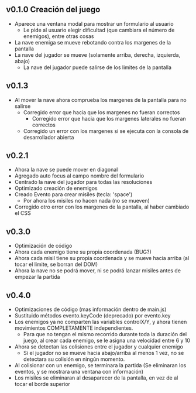 ## v0.1.0 Creación del juego
 - Aparece una ventana modal para mostrar un formulario al usuario
   - Le pide al usuario elegir dificultad (que cambiara el número de enemigos), entre otras cosas
 - La nave enemiga se mueve rebotando contra los margenes de la pantalla
 - La nave del jugador se mueve (solamente arriba, derecha, izquierda, abajo)
   - La nave del jugador puede salirse de los limites de la pantalla
## v0.1.3
 - Al mover la nave ahora comprueba los margenes de la pantalla para no salirse
   - Corregido error que hacia que los margenes no fueran correctos
     - Corregido error que hacia que los margenes laterales no fueran correctos
   - Corregido un error con los margenes si se ejecuta con la consola de desarrollador abierta
## v0.2.1
 - Ahora la nave se puede mover en diagonal
 - Agregado auto focus al campo nombre del formulario
 - Centrado la nave del jugador para todas las resoluciones
 - Optimizado creación de enemigos
 - Creado Evento para crear misiles (tecla: 'space')
   - Por ahora los misiles no hacen nada (no se mueven)
 - Corregido otro error con los margenes de la pantalla, al haber cambiado el CSS
 ## v0.3.0
 - Optimización de código
 - Ahora cada enemigo tiene su propia coordenada (BUG?)
 - Ahora cada misil tiene su propia coordenada y se mueve hacia arriba (al tocar el limite, se borran del DOM)
 - Ahora la nave no se podrá mover, ni se podrá lanzar misiles antes de empezar la partida
 ## v0.4.0
 - Optimizaciones de código (mas información dentro de main.js)
 - Sustituido métodos evento.keyCode (deprecado) por evento.key
 - Los enemigos ya no comparten las variables controlX/Y, y ahora tienen movimientos COMPLETAMENTE independientes.
   - Para que no tengan el mismo recorrido durante toda la duración del juego, al crear cada enemigo, se le asigna una velocidad entre 6 y 10
 - Ahora se detectan las colisiones entre el jugador y cualquier enemigo
   - Si el jugador no se mueve hacia abajo/arriba al menos 1 vez, no se detectara su colisión en ningún momento.
 - Al colisionar con un enemigo, se terminara la partida (Se eliminaran los eventos, y se mostrara una ventana con información)
 - Los misiles se eliminaran al desaparecer de la pantalla, en vez de al tocar el borde superior